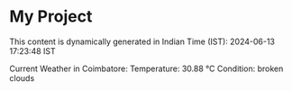 # My Project

This content is dynamically generated in Indian Time (IST): 2024-06-13 17:23:48 IST


Current Weather in Coimbatore:
Temperature: 30.88 °C
Condition: broken clouds
